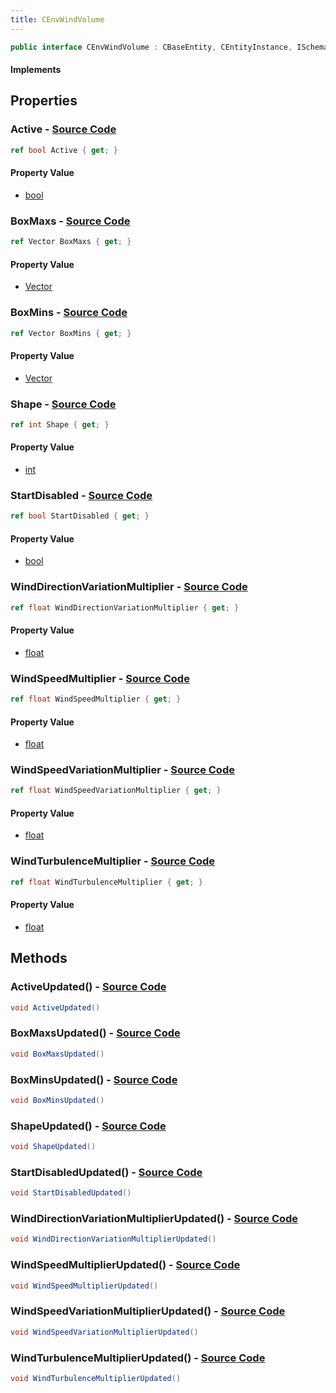 ```yaml
---
title: CEnvWindVolume
---
```


```csharp
public interface CEnvWindVolume : CBaseEntity, CEntityInstance, ISchemaClass<CEntityInstance>, ISchemaClass<CBaseEntity>, ISchemaClass<CEnvWindVolume>, ISchemaField, ISchemaClass, INativeHandle
```

#### Implements

## Properties

### **Active** - [Source Code](https://github.com/swiftly-solution/swiftlys2/blob/main/managed/src/SwiftlyS2.Generated/Schemas/Interfaces/CEnvWindVolume.cs#L16)

```csharp
ref bool Active { get; }
```

#### Property Value

- [bool](https://learn.microsoft.com/dotnet/api/system.boolean)

### **BoxMaxs** - [Source Code](https://github.com/swiftly-solution/swiftlys2/blob/main/managed/src/SwiftlyS2.Generated/Schemas/Interfaces/CEnvWindVolume.cs#L20)

```csharp
ref Vector BoxMaxs { get; }
```

#### Property Value

- [Vector](/docs/api/shared/natives/vector)

### **BoxMins** - [Source Code](https://github.com/swiftly-solution/swiftlys2/blob/main/managed/src/SwiftlyS2.Generated/Schemas/Interfaces/CEnvWindVolume.cs#L18)

```csharp
ref Vector BoxMins { get; }
```

#### Property Value

- [Vector](/docs/api/shared/natives/vector)

### **Shape** - [Source Code](https://github.com/swiftly-solution/swiftlys2/blob/main/managed/src/SwiftlyS2.Generated/Schemas/Interfaces/CEnvWindVolume.cs#L24)

```csharp
ref int Shape { get; }
```

#### Property Value

- [int](https://learn.microsoft.com/dotnet/api/system.int32)

### **StartDisabled** - [Source Code](https://github.com/swiftly-solution/swiftlys2/blob/main/managed/src/SwiftlyS2.Generated/Schemas/Interfaces/CEnvWindVolume.cs#L22)

```csharp
ref bool StartDisabled { get; }
```

#### Property Value

- [bool](https://learn.microsoft.com/dotnet/api/system.boolean)

### **WindDirectionVariationMultiplier** - [Source Code](https://github.com/swiftly-solution/swiftlys2/blob/main/managed/src/SwiftlyS2.Generated/Schemas/Interfaces/CEnvWindVolume.cs#L32)

```csharp
ref float WindDirectionVariationMultiplier { get; }
```

#### Property Value

- [float](https://learn.microsoft.com/dotnet/api/system.single)

### **WindSpeedMultiplier** - [Source Code](https://github.com/swiftly-solution/swiftlys2/blob/main/managed/src/SwiftlyS2.Generated/Schemas/Interfaces/CEnvWindVolume.cs#L26)

```csharp
ref float WindSpeedMultiplier { get; }
```

#### Property Value

- [float](https://learn.microsoft.com/dotnet/api/system.single)

### **WindSpeedVariationMultiplier** - [Source Code](https://github.com/swiftly-solution/swiftlys2/blob/main/managed/src/SwiftlyS2.Generated/Schemas/Interfaces/CEnvWindVolume.cs#L30)

```csharp
ref float WindSpeedVariationMultiplier { get; }
```

#### Property Value

- [float](https://learn.microsoft.com/dotnet/api/system.single)

### **WindTurbulenceMultiplier** - [Source Code](https://github.com/swiftly-solution/swiftlys2/blob/main/managed/src/SwiftlyS2.Generated/Schemas/Interfaces/CEnvWindVolume.cs#L28)

```csharp
ref float WindTurbulenceMultiplier { get; }
```

#### Property Value

- [float](https://learn.microsoft.com/dotnet/api/system.single)

## Methods

### **ActiveUpdated()** - [Source Code](https://github.com/swiftly-solution/swiftlys2/blob/main/managed/src/SwiftlyS2.Generated/Schemas/Interfaces/CEnvWindVolume.cs#L34)

```csharp
void ActiveUpdated()
```

### **BoxMaxsUpdated()** - [Source Code](https://github.com/swiftly-solution/swiftlys2/blob/main/managed/src/SwiftlyS2.Generated/Schemas/Interfaces/CEnvWindVolume.cs#L36)

```csharp
void BoxMaxsUpdated()
```

### **BoxMinsUpdated()** - [Source Code](https://github.com/swiftly-solution/swiftlys2/blob/main/managed/src/SwiftlyS2.Generated/Schemas/Interfaces/CEnvWindVolume.cs#L35)

```csharp
void BoxMinsUpdated()
```

### **ShapeUpdated()** - [Source Code](https://github.com/swiftly-solution/swiftlys2/blob/main/managed/src/SwiftlyS2.Generated/Schemas/Interfaces/CEnvWindVolume.cs#L38)

```csharp
void ShapeUpdated()
```

### **StartDisabledUpdated()** - [Source Code](https://github.com/swiftly-solution/swiftlys2/blob/main/managed/src/SwiftlyS2.Generated/Schemas/Interfaces/CEnvWindVolume.cs#L37)

```csharp
void StartDisabledUpdated()
```

### **WindDirectionVariationMultiplierUpdated()** - [Source Code](https://github.com/swiftly-solution/swiftlys2/blob/main/managed/src/SwiftlyS2.Generated/Schemas/Interfaces/CEnvWindVolume.cs#L42)

```csharp
void WindDirectionVariationMultiplierUpdated()
```

### **WindSpeedMultiplierUpdated()** - [Source Code](https://github.com/swiftly-solution/swiftlys2/blob/main/managed/src/SwiftlyS2.Generated/Schemas/Interfaces/CEnvWindVolume.cs#L39)

```csharp
void WindSpeedMultiplierUpdated()
```

### **WindSpeedVariationMultiplierUpdated()** - [Source Code](https://github.com/swiftly-solution/swiftlys2/blob/main/managed/src/SwiftlyS2.Generated/Schemas/Interfaces/CEnvWindVolume.cs#L41)

```csharp
void WindSpeedVariationMultiplierUpdated()
```

### **WindTurbulenceMultiplierUpdated()** - [Source Code](https://github.com/swiftly-solution/swiftlys2/blob/main/managed/src/SwiftlyS2.Generated/Schemas/Interfaces/CEnvWindVolume.cs#L40)

```csharp
void WindTurbulenceMultiplierUpdated()
```

